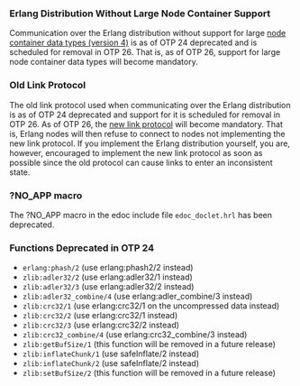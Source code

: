 <!--
%% %CopyrightBegin%
%%
%% SPDX-License-Identifier: Apache-2.0
%%
%%
%% Licensed under the Apache License, Version 2.0 (the "License");
%% you may not use this file except in compliance with the License.
%% You may obtain a copy of the License at
%%
%%     http://www.apache.org/licenses/LICENSE-2.0
%%
%% Unless required by applicable law or agreed to in writing, software
%% distributed under the License is distributed on an "AS IS" BASIS,
%% WITHOUT WARRANTIES OR CONDITIONS OF ANY KIND, either express or implied.
%% See the License for the specific language governing permissions and
%% limitations under the License.
%%
%% %CopyrightEnd%
-->
### Erlang Distribution Without Large Node Container Support

Communication over the Erlang distribution without support for large
[node container data types (version 4)](`e:erts:erl_dist_protocol.md#DFLAG_V4_NC`)
is as of OTP 24 deprecated and is scheduled for removal in OTP 26. That is, as
of OTP 26, support for large node container data types will become mandatory.

### Old Link Protocol

The old link protocol used when communicating over the Erlang distribution is as
of OTP 24 deprecated and support for it is scheduled for removal in OTP 26. As
of OTP 26, the
[new link protocol](`e:erts:erl_dist_protocol.md#new_link_protocol`) will become
mandatory. That is, Erlang nodes will then refuse to connect to nodes not
implementing the new link protocol. If you implement the Erlang distribution
yourself, you are, however, encouraged to implement the new link protocol as
soon as possible since the old protocol can cause links to enter an inconsistent
state.

### ?NO_APP macro

The ?NO_APP macro in the edoc include file `edoc_doclet.hrl` has been
deprecated.

### Functions Deprecated in OTP 24

-   `erlang:phash/2` (use erlang:phash2/2 instead)
-   `zlib:adler32/2` (use erlang:adler32/1 instead)
-   `zlib:adler32/3` (use erlang:adler32/2 instead)
-   `zlib:adler32_combine/4` (use erlang:adler_combine/3 instead)
-   `zlib:crc32/1` (use erlang:crc32/1 on the uncompressed data instead)
-   `zlib:crc32/2` (use erlang:crc32/1 instead)
-   `zlib:crc32/3` (use erlang:crc32/2 instead)
-   `zlib:crc32_combine/4` (use erlang:crc32_combine/3 instead)
-   `zlib:getBufSize/1` (this function will be removed in a future release)
-   `zlib:inflateChunk/1` (use safeInflate/2 instead)
-   `zlib:inflateChunk/2` (use safeInflate/2 instead)
-   `zlib:setBufSize/2` (this function will be removed in a future release)

